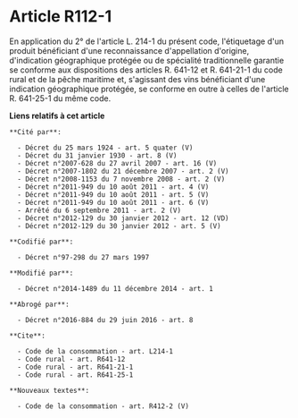 # Article R112-1

En application du 2° de l'article L. 214-1 du présent code, l'étiquetage d'un produit bénéficiant d'une reconnaissance
d'appellation d'origine, d'indication géographique protégée ou de spécialité traditionnelle garantie se conforme aux
dispositions des articles R. 641-12 et R. 641-21-1 du code rural et de la pêche maritime et, s'agissant des vins bénéficiant
d'une indication géographique protégée, se conforme en outre à celles de l'article R. 641-25-1 du même code.

**Liens relatifs à cet article**

	**Cité par**:

	  - Décret du 25 mars 1924 - art. 5 quater (V)
	  - Décret du 31 janvier 1930 - art. 8 (V)
	  - Décret n°2007-628 du 27 avril 2007 - art. 16 (V)
	  - Décret n°2007-1802 du 21 décembre 2007 - art. 2 (V)
	  - Décret n°2008-1153 du 7 novembre 2008 - art. 2 (V)
	  - Décret n°2011-949 du 10 août 2011 - art. 4 (V)
	  - Décret n°2011-949 du 10 août 2011 - art. 5 (V)
	  - Décret n°2011-949 du 10 août 2011 - art. 6 (V)
	  - Arrêté du 6 septembre 2011 - art. 2 (V)
	  - Décret n°2012-129 du 30 janvier 2012 - art. 12 (VD)
	  - Décret n°2012-129 du 30 janvier 2012 - art. 5 (V)

	**Codifié par**:

	  - Décret n°97-298 du 27 mars 1997

	**Modifié par**:

	  - Décret n°2014-1489 du 11 décembre 2014 - art. 1

	**Abrogé par**:

	  - Décret n°2016-884 du 29 juin 2016 - art. 8

	**Cite**:

	  - Code de la consommation - art. L214-1
	  - Code rural - art. R641-12
	  - Code rural - art. R641-21-1
	  - Code rural - art. R641-25-1

	**Nouveaux textes**:

	  - Code de la consommation - art. R412-2 (V)
